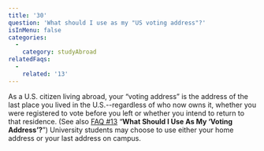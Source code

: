 ```yaml
---
title: '30'
question: 'What should I use as my "US voting address"?'
isInMenu: false
categories:
  - 
    category: studyAbroad
relatedFaqs:
  - 
    related: '13'
---
```

As a U.S. citizen living abroad, your “voting address” is the address of the last place you lived in the U.S.--regardless of who now owns it, whether you were registered to vote before you left or whether you intend to return to that residence. (See also [FAQ #13](/faqs/13) “**What Should I Use As My ‘Voting Address’?**”) University students may choose to use either your home address or your last address on campus.
